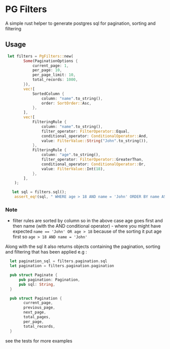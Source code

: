 # PG Filters

A simple rust helper to generate postgres sql for pagination, sorting and filtering

## Usage

```rust
 let filters = PgFilters::new(
        Some(PaginationOptions {
            current_page: 1,
            per_page: 10,
            per_page_limit: 10,
            total_records: 1000,
        }),
        vec![
            SortedColumn {
                column: "name".to_string(),
                order: SortOrder::Asc,
            },
        ],
        vec![
            FilteringRule {
                column: "name".to_string(),
                filter_operator: FilterOperator::Equal,
                conditional_operator: ConditionalOperator::And,
                value: FilterValue::String("John".to_string()),
            },
            FilteringRule {
                column: "age".to_string(),
                filter_operator: FilterOperator::GreaterThan,
                conditional_operator: ConditionalOperator::Or,
                value: FilterValue::Int(18),
            },
        ],
    );

   let sql = filters.sql();
    assert_eq!(sql, " WHERE age > 18 AND name = 'John' ORDER BY name ASC LIMIT 10 OFFSET 0");
```

### Note

* filter rules are sorted by column so in the above case age goes first and then name (with the AND conditional operator) - where you might have expected `name == 'John' OR age > 18` because of the sorting it put age first so `age > 18 AND name = 'John'`


Along with the sql it also returns objects containing the pagination, sorting and filtering that has been applied e.g :

```rust
  let pagination_sql = filters.pagination.sql
  let pagination = filters.pagination.pagination

  pub struct Paginate {
      pub pagination: Pagination,
      pub sql: String,
  }

  pub struct Pagination {
        current_page,
        previous_page,
        next_page,
        total_pages,
        per_page,
        total_records,
  }
```

see the tests for more examples